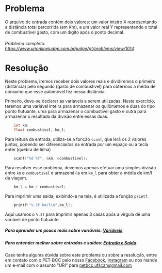 # Problema

O arquivo de entrada contém dois valores: um valor inteiro X representando a distância total percorrida (em Km), e um valor real Y representando o total de combustível gasto, com um dígito após o ponto decimal.

###### Problema completo: https://www.urionlinejudge.com.br/judge/pt/problems/view/1014

# Resolução

Neste problema, iremos receber dois valores reais e dividiremos o primeiro (distância) pelo segundo (gasto de combustível) para obtermos a média de consumo que esse automóvel fez nessa distância.

Primeiro, deve-se declarar as variáveis a serem utilizadas. Neste exercício, teremos uma variável inteira para armazenar os quilômetros e duas do tipo ponto flutuante,
uma para armazenar o combustível gasto e outra para armazenar o resultado da divisão entre essas duas.

```c
	int km;
    float combustivel, km_l;
```

Para leitura da entrada, utiliza-se a função `scanf`, que lerá os 2 valores juntos, podendo ser diferenciados na entrada por um espaço ou a tecla enter (quebra de linha)

```c
	scanf("%d %f", &km, &combustivel);
```

Para resolver esse problema, devemos apenas efetuar uma simples divisão entre `km` e `combustivel` e armazená-la em `km_l` para obter a média de km/l da viagem.

```c
	km_l = km / combustivel;
```

Para imprimir uma saída, exibindo-a na tela, é utilizada a função `printf`.

```c
	printf("%.3f km/l\n",km_l);
```

Aqui usamos o `%.3f` para imprimir apenas 3 casas após a vírgula de uma variável de ponto flutuante.


##### Para aprender um pouco mais sobre variáveis: [Variáveis](http://linguagemc.com.br/variaveis-em-linguagem-c/)

##### Para entender melhor sobre entradas e saídas: [Entrada e Saida](http://linguagemc.com.br/operacoes-de-entrada-e-saida-de-dados-em-linguagem-c/)

Caso tenha alguma dúvida sobre este problema ou sobre a resolução, entre em contato com o PET-BCC pelo nosso
[Facebook](https://www.facebook.com/petbcc/),
[Instagram](https://www.instagram.com/petbcc.ufscar/)
ou nos mande um e-mail com o assunto "URI" para  petbcc.ufscar@gmail.com
